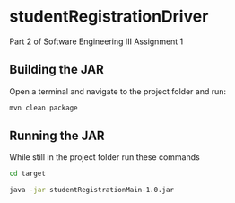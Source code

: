 # studentRegistrationDriver
Part 2 of Software Engineering III Assignment 1

## Building the JAR
Open a terminal and navigate to the project folder and run:
```bash
mvn clean package
```

## Running the JAR
While still in the project folder run these commands
```bash
cd target

java -jar studentRegistrationMain-1.0.jar
```

	
